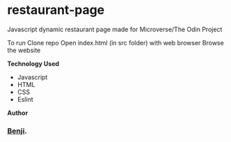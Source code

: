 # restaurant-page
Javascript dynamic restaurant page made for Microverse/The Odin Project

To run 
  Clone repo
  Open index.html (in src folder) with web browser
  Browse the website

**Technology Used**
* Javascript
* HTML
* CSS
* Eslint

**Author**
### [Benji](https://github.com/BenjaminGarza).